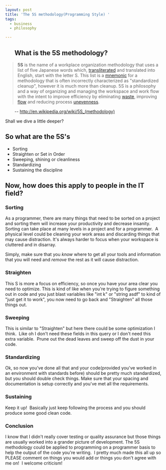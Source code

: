 ```yaml
---
layout: post
title: 'The 5S methodology(Programming Style) '
tags:
  - business
  - philosophy

---
```


<h2 style="padding-left: 30px;">What is the 5S methodology?</h2>
<blockquote><strong>5S</strong> is the name of a workplace organization methodology that uses a list of five Japanese words which, <a title="Transliteration" href="http://en.wikipedia.org/wiki/Transliteration">transliterated</a> and translated into English, start with the letter S. This list is a <a title="Mnemonic" href="http://en.wikipedia.org/wiki/Mnemonic">mnemonic</a> for a methodology that is often incorrectly characterized as "standardized cleanup", however it is much more than cleanup. 5S is a philosophy and a way of organizing and managing the workspace and work flow with the intent to improve efficiency by eliminating <a title="Muda (Japanese term)" href="http://en.wikipedia.org/wiki/Muda_%28Japanese_term%29">waste</a>, improving <a title="Muda (Japanese term)" href="http://en.wikipedia.org/wiki/Muda_%28Japanese_term%29">flow</a> and reducing process <a title="Muda (Japanese term)" href="http://en.wikipedia.org/wiki/Muda_%28Japanese_term%29">unevenness</a>.</blockquote>
<p style="padding-left: 30px;">-- <a title="Wikipedia 5S methodology" href="http://en.wikipedia.org/wiki/5S_(methodology)">http://en.wikipedia.org/wiki/5S_(methodology)</a></p>

Shall we dive a little deeper?

<!--more-->
<h2>So what are the 5S's</h2>
<ul>
	<li>Sorting</li>
	<li> Straighten or Set in Order</li>
	<li> Sweeping, shining or cleanliness</li>
	<li> Standardizing</li>
	<li> Sustaining the discipline</li>
</ul>
<blockquote></blockquote>
<h2>Now, how does this apply to people in the IT field?</h2>
<h3>Sorting</h3>
As a programmer, there are many things that need to be sorted on a project and sorting them will increase your productivity and decrease insanity.  Sorting can take place at many levels in a project and for a programmer.  A physical level could be cleaning your work areas and discarding things that may cause distraction. It's always harder to focus when your workspace is cluttered and in disarray.

Simply, make sure that you <em>know</em> where to get all your tools and information that you will need and <em>remove</em> the rest as it will cause distraction.
<h3>Straighten</h3>
This S is more a focus on efficiency, so once you have your area clear you need to optimize. This is kind of like when you're trying to figure something out in code and you just blast variables like "int k" or "string asdf" to kind of "just get it to work", you now need to go back and "Straighten" all those things out.
<h3><strong><span style="font-size: medium;">Sweeping</span></strong></h3>
This is similar to "Straighten" but here there could be some optimization I think.  Like oh I don't need these fields in this query or I don't need this extra variable.  Prune out the dead leaves and sweep off the dust in your code.
<h3>Standardizing</h3>
Ok, so now you've done all that and your code(provided you've worked in an environment with standards before) should be pretty much standardized, but you should double check things. Make sure that your spacing and documentation is setup correctly and you've met all the requirements.
<h3>Sustaining</h3>
Keep it up!  Basically just keep following the process and you should produce some good clean code.
<h3>Conclusion</h3>
I know that I didn't really cover testing or quality assurance but those things are usually worked into a grander picture of development. The 5S methodology could be applied to programming on a programmer basis to help the output of the code you're writing.  I pretty much made this all up so PLEASE comment on things you would add or things you don't agree with me on!  I welcome criticism!
